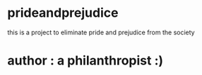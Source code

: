 # prideandprejudice
this is a project to eliminate pride and prejudice from the society

<h1 >author : a philanthropist :) </h1>

